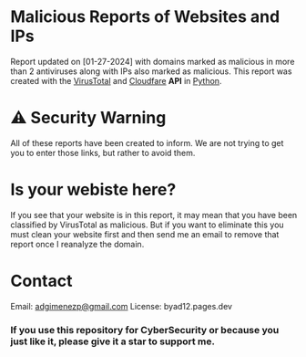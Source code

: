 # Malicious Reports of Websites and IPs
Report updated on [01-27-2024] with domains marked as malicious in more than 2 antiviruses along with IPs also marked as malicious. This report was created with the [VirusTotal](https://virustotal.com) and [Cloudfare](https://cloudfare.com) **API** in [Python](https://python.org).
# ⚠️ Security Warning
All of these reports have been created to inform. We are not trying to get you to enter those links, but rather to avoid them.

# Is your webiste here?
If you see that your website is in this report, it may mean that you have been classified by VirusTotal as malicious.
But if you want to eliminate this you must clean your website first and then send me an email to remove that report once I reanalyze the domain.

# Contact
Email: adgimenezp@gmail.com
License: byad12.pages.dev

### If you use this repository for CyberSecurity or because you just like it, please give it a star to support me.
